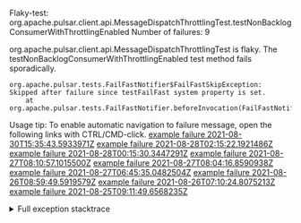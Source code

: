         
Flaky-test: org.apache.pulsar.client.api.MessageDispatchThrottlingTest.testNonBacklogConsumerWithThrottlingEnabled
Number of failures: 9

org.apache.pulsar.client.api.MessageDispatchThrottlingTest is flaky. The testNonBacklogConsumerWithThrottlingEnabled test method fails sporadically.

```
org.apache.pulsar.tests.FailFastNotifier$FailFastSkipException: Skipped after failure since testFailFast system property is set.
	at org.apache.pulsar.tests.FailFastNotifier.beforeInvocation(FailFastNotifier.java:88)

```

Usage tip: To enable automatic navigation to failure message, open the following links with CTRL/CMD-click.
[example failure 2021-08-30T15:35:43.5933971Z](https://github.com/apache/pulsar/runs/3463119398?check_suite_focus=true#step:9:4021)
[example failure 2021-08-28T02:15:22.1921486Z](https://github.com/apache/pulsar/runs/3448473880?check_suite_focus=true#step:9:3018)
[example failure 2021-08-28T00:15:30.3447291Z](https://github.com/apache/pulsar/runs/3447917315?check_suite_focus=true#step:9:2386)
[example failure 2021-08-27T08:10:57.1015500Z](https://github.com/apache/pulsar/runs/3440980370?check_suite_focus=true#step:9:3085)
[example failure 2021-08-27T08:04:16.8590938Z](https://github.com/apache/pulsar/runs/3440855241?check_suite_focus=true#step:9:3010)
[example failure 2021-08-27T06:45:35.0482504Z](https://github.com/apache/pulsar/runs/3440411158?check_suite_focus=true#step:9:3011)
[example failure 2021-08-26T08:59:49.5919579Z](https://github.com/apache/pulsar/runs/3430539961?check_suite_focus=true#step:9:3720)
[example failure 2021-08-26T07:10:24.8075213Z](https://github.com/apache/pulsar/runs/3429892136?check_suite_focus=true#step:9:3072)
[example failure 2021-08-25T09:11:49.6568235Z](https://github.com/apache/pulsar/runs/3420085427?check_suite_focus=true#step:10:2978)


<details>
<summary>Full exception stacktrace</summary>
<code><pre>
org.apache.pulsar.tests.FailFastNotifier$FailFastSkipException: Skipped after failure since testFailFast system property is set.
	at org.apache.pulsar.tests.FailFastNotifier.beforeInvocation(FailFastNotifier.java:88)

</pre></code>
</details>

